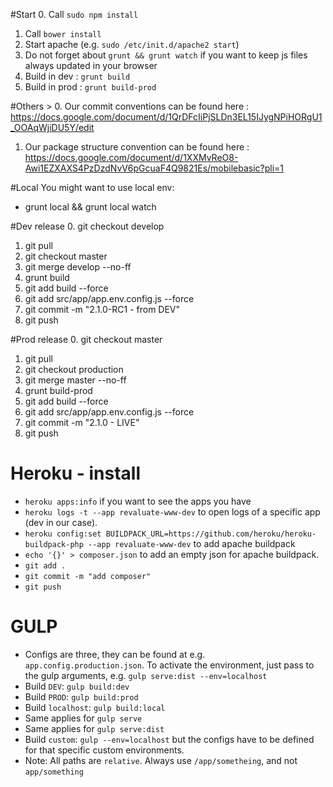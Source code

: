 #Start
0. Call `sudo npm install`
1. Call `bower install`
2. Start apache (e.g. `sudo /etc/init.d/apache2 start`)
3. Do not forget about `grunt && grunt watch` if you want to keep js files always updated in your browser
4. Build in dev : `grunt build`
5. Build in prod : `grunt build-prod `

#Others >
0. Our commit conventions can be found here : https://docs.google.com/document/d/1QrDFcIiPjSLDn3EL15IJygNPiHORgU1_OOAqWjiDU5Y/edit
1. Our package structure convention can be found here : https://docs.google.com/document/d/1XXMvReO8-Awi1EZXAXS4PzDzdNvV6pGcuaF4Q9821Es/mobilebasic?pli=1

#Local
You might want to use local env:
* grunt local && grunt local watch

#Dev release
0. git checkout develop
1. git pull
2. git checkout master
3. git merge develop --no-ff
4. grunt build
5. git add build --force
6. git add src/app/app.env.config.js --force
7. git commit -m "2.1.0-RC1 - from DEV"
8. git push

#Prod release
0. git checkout master
1. git pull
2. git checkout production
3. git merge master --no-ff
4. grunt build-prod
5. git add build --force
6. git add src/app/app.env.config.js --force
7. git commit -m "2.1.0 - LIVE"
8. git push

# Heroku - install
* `heroku apps:info` if you want to see the apps you have
* `heroku logs -t --app revaluate-www-dev` to open logs of a specific app (dev in our case).
* `heroku config:set BUILDPACK_URL=https://github.com/heroku/heroku-buildpack-php --app revaluate-www-dev` to add apache buildpack
* `echo '{}' > composer.json` to add an empty json for apache buildpack.
* `git add .`
* `git commit -m "add composer"`
* `git push`

# GULP
* Configs are three, they can be found at e.g. `app.config.production.json`. To activate the environment, just pass to the gulp arguments, e.g. `gulp serve:dist --env=localhost`
* Build `DEV`: `gulp build:dev`
* Build `PROD`: `gulp build:prod`
* Build `localhost`: `gulp build:local`
* Same applies for `gulp serve`
* Same applies for `gulp serve:dist`
* Build `custom`: `gulp --env=localhost` but the configs have to be defined for that specific custom environments.
* Note: All paths are `relative`. Always use `/app/sometheing`, and not `app/something`
